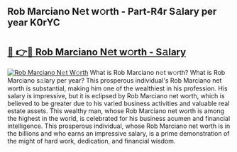 ## Rob Marciano N𝚎t w𝚘rth - Part-R4r S𝚊lary per year K0rYC

# <h2><a href="http://gc0exa5.nevu.top/?p=Rob+Marciano">🔗 👉🔴 Rob Marciano N𝚎t w𝚘rth - S𝚊lary</a></h2>

[![Rob Marciano N𝚎t W𝚘rth](https://i.imgur.com/Oavwk0R.jpeg)](http://gc0exa5.nevu.top/?p=Rob+Marciano)
What is Rob Marciano n𝚎t w𝚘rth? What is Rob Marciano s𝚊lary per year?
This prosperous individual's Rob Marciano net worth is substantial, making him one of the wealthiest in his profession. His salary is impressive, but it is eclipsed by Rob Marciano net worth, which is believed to be greater due to his varied business activities and valuable real estate assets. This wealthy man, whose Rob Marciano net worth is among the highest in the world, is celebrated for his business acumen and financial intelligence. This prosperous individual, whose Rob Marciano net worth is in the billions and who earns an impressive salary, is a prime demonstration of the might of hard work, dedication, and financial wisdom.
